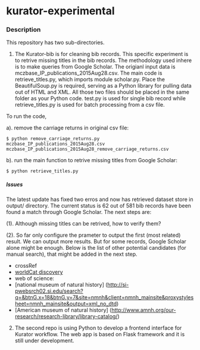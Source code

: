 # kurator-experimental


### Description
This repository has two sub-directories. 

1. The Kurator-bib is for cleaning bib records. This specific experiment is to retrive missing titles in the bib records. The methodology used inhere is to make queries from Google Scholar. The origianl input data is mczbase_IP_publications_2015Aug28.csv. The main code is retrieve_titles.py, which imports module scholar.py. Place the BeautifulSoup.py is required, serving as a Python library for pulling data out of HTML and XML. All those two files should be placed in the same folder as your Python code. test.py is used for single bib record while retrieve_titles.py is used for batch processing from a csv file.

  To run the code, 
  
a). remove the carriage returns in original csv file:
  
    $ python remove_carriage_returns.py mczbase_IP_publications_2015Aug28.csv mczbase_IP_publications_2015Aug28_remove_carriage_returns.csv 

b). run the main function to retrive missing titles from Google Scholar:

    $ python retrieve_titles.py
  
  
  ##### Issues
  The latest update has fixed two erros and now has retrieved dataset store in output/ directory. The current status is 62 out of 581 bib records have been found a match through Google Scholar. The next steps are: 

  (1). Although missing titles can be retrived, how to verify them?

  (2). So far only configure the prameter to output the first (most related) result. We can output more results. But for some records,   Google Scholar alone might be enough. Below is the list of other potential candidates (for manual search), that might be added in the next step.
  - crossRef
  - [worldCat discovery](https://uiuclib.on.worldcat.org/discovery)
  - web of science: 
  - [national museum of natural history] (http://si-pwebsrch02.si.edu/search?q=&btnG.x=18&btnG.y=7&site=nmnh&client=nmnh_mainsite&proxystylesheet=nmnh_mainsite&output=xml_no_dtd)
  - [American museum of natural history] (http://www.amnh.org/our-research/research-library/library-catalog/)

2. The second repo is using Python to develop a frontend interface for Kurator workflow. The web app is based on Flask framework and it is still under development.
